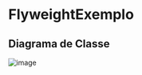 # FlyweightExemplo #

## Diagrama de Classe ##

![image](https://github.com/user-attachments/assets/e0e136af-5783-4a05-b449-090184866470)
